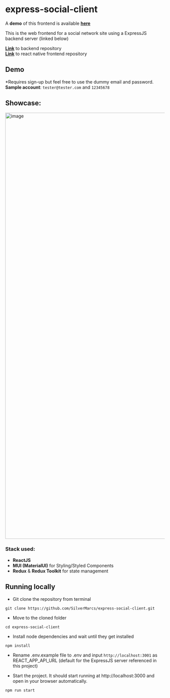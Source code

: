 # express-social-client

A **demo** of this frontend is available [**here**](https://express-social.vercel.app) <br>

This is the web frontend for a social network site using a ExpressJS backend server (linked below) <br>

[**Link**](https://github.com/SilverMarcs/express-social-server) to backend repository <br>
[**Link**](https://github.com/SilverMarcs/express-social-react-native) to react native frontend repository

## Demo

\*Requires sign-up but feel free to use the dummy email and password. <br>
**Sample account**: ``tester@tester.com`` and ``12345678``

## Showcase:

<img width="1347" alt="image" src="https://github.com/user-attachments/assets/fa3a63b2-7da9-449b-ab08-f3f9093a80aa" />


### Stack used:

- **ReactJS**
- **MUI (MaterialUI)** for Styling/Styled Components
- **Redux** & **Redux Toolkit** for state management


## Running locally

- Git clone the repository from terminal

```
git clone https://github.com/SilverMarcs/express-social-client.git
```

- Move to the cloned folder

```
cd express-social-client
```

- Install node dependencies and wait until they get installed

```
npm install
```

- Rename .env.example file to .env and input ``http://localhost:3001`` as REACT_APP_API_URL (default for the ExpressJS server referenced in this project)

- Start the project. It should start running at http://localhost:3000 and open in your browser automatically.

```
npm run start
```

<br>

